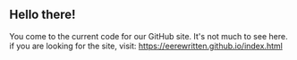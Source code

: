 ## Hello there!
You come to the current code for our GitHub site. It's not much to see here.  
if you are looking for the site, visit: https://eerewritten.github.io/index.html
